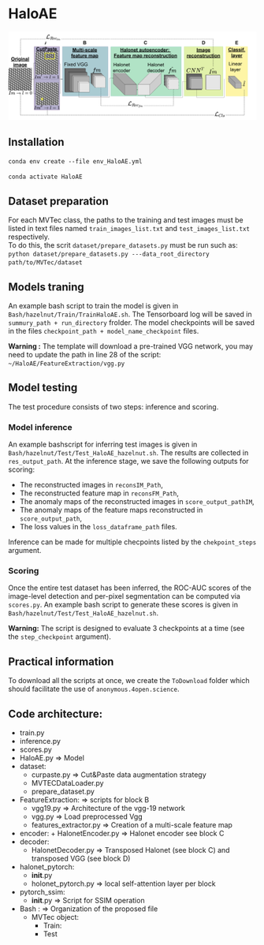 # HaloAE
![Alt text](imgs/MainFigHaloNet.jpg?raw=true "HaloNetArchitecture")
##  Installation 

`conda env create --file env_HaloAE.yml`

`conda activate HaloAE`

## Dataset preparation 
For each MVTec class, the paths to the training and test images must be listed in text files named `train_images_list.txt` and `test_images_list.txt` respectively.  
To do this, the scrit `dataset/prepare_datasets.py` must be run such as:
`python dataset/prepare_datasets.py ---data_root_directory path/to/MVTec/dataset `

## Models traning
An example bash script to train the model is given in `Bash/hazelnut/Train/TrainHaloAE.sh`.
The Tensorboard log will be saved in `summury_path + run_directory` frolder.
The model checkpoints will be saved in the files `checkpoint_path + model_name_checkpoint` files.

**Warning :** The template will download a pre-trained VGG network, you may need to update the path in line 28 of the script:
`~/HaloAE/FeatureExtraction/vgg.py`


## Model testing
The test procedure consists of two steps: inference and scoring.

### Model inference
An example bashscript for inferring test images is given in `Bash/hazelnut/Test/Test_HaloAE_hazelnut.sh`.
The results are collected in `res_output_path`. At the inference stage, we save the following outputs for scoring:
+ The reconstructed images in `reconsIM_Path`,
+ The reconstructed feature map in `reconsFM_Path`,
+ The anomaly maps of the reconstructed images in `score_output_pathIM`,
+ The anomaly maps of the feature maps reconstructed in `score_output_path`,
+ The loss values in the `loss_dataframe_path` files.

Inference can be made for multiple checpoints listed by the `chekpoint_steps` argument.

### Scoring
Once the entire test dataset has been inferred, the ROC-AUC scores of the image-level detection and per-pixel segmentation can be computed via `scores.py`. An example bash script to generate these scores is given in `Bash/hazelnut/Test/Test_HaloAE_hazelnut.sh`.

**Warning:** The script is designed to evaluate 3 checkpoints at a time (see the `step_checkpoint` argument).

## Practical information
To download all the scripts at once, we create the `ToDownload` folder which should facilitate the use of `anonymous.4open.science`.


## Code architecture:
* train.py 
* inference.py
* scores.py
* HaloAE.py => Model
* dataset:
	+ curpaste.py => Cut&Paste data augmentation strategy
	+ MVTECDataLoader.py
	+ prepare_dataset.py 
* FeatureExtraction: => scripts for block B
	+ vgg19.py => Architecture of the vgg-19 network
	+ vgg.py => Load preprocessed Vgg 
	+ features_extractor.py => Creation of a multi-scale feature map
* encoder:
		+ HalonetEncoder.py => Halonet encoder see block C
* decoder:
	+ HalonetDecoder.py => Transposed Halonet (see block C) and transposed VGG (see block D)
* halonet_pytorch:
	+ __init__.py
	+ holonet_pytorch.py => local self-attention layer per block 
* pytorch_ssim:
	+ __init__.py => Script for SSIM operation
* Bash : => Organization of the proposed file 
	+ MVTec object:
		+ Train:
		+ Test

